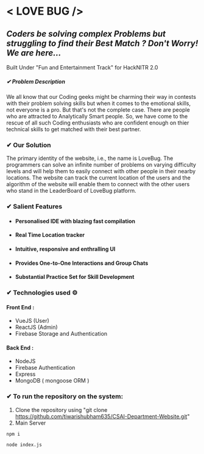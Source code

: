 # < LOVE BUG />

## _Coders be solving complex Problems but struggling to find their Best Match ? Don't Worry! We are here..._

Built Under "Fun and Entertainment Track" for HackNITR 2.0

##### ✔ Problem Description

We all know that our Coding geeks might be charming their way in contests with their problem solving skills but when it comes to the emotional skills, not everyone is a pro. But that's not the complete case. There are people who are attracted to Analytically Smart people. So, we have come to the rescue of all such Coding enthusiasts who are confident enough on thier technical skills to get matched with their best partner.

### ✔ Our Solution

The primary identity of the website, i.e., the name is LoveBug. The programmers can solve an infinite number of problems on varying difficulty levels and will help them to easily connect with other people in their nearby locations. The website can track the current location of the users and the algorithm of the website will enable them to connect with the other users who stand in the LeaderBoard of LoveBug platform.

### ✔ Salient Features

- #### Personalised IDE with blazing fast compilation
- #### Real Time Location tracker
- #### Intuitive, responsive and enthralling UI
- #### Provides One-to-One Interactions and Group Chats
- #### Substantial Practice Set for Skill Development

### ✔ Technologies used ⚙

#### Front End :

- VueJS (User)
- ReactJS (Admin)
- Firebase Storage and Authentication

#### Back End :

- NodeJS
- Firebase Authentication
- Express
- MongoDB ( mongoose ORM )

### ✔ To run the repository on the system:

1.  Clone the repository using "git clone https://github.com/tiwarishubham635/CSAI-Department-Website.git"
2.  Main Server

```
npm i
```

```
node index.js
```
